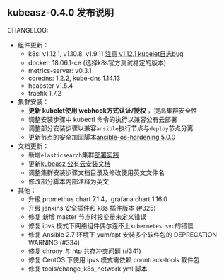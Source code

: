 ## kubeasz-0.4.0 发布说明

CHANGELOG:
- 组件更新：
  - k8s: v1.12.1, v1.10.8, v1.9.11 [注意 v1.12.1 kubelet日志bug](https://github.com/kubernetes/kubernetes/issues/69503)
  - docker: 18.06.1-ce (选择k8s官方测试稳定的版本)
  - metrics-server: v0.3.1
  - coredns: 1.2.2, kube-dns 1.14.13
  - heapster v1.5.4
  - traefik 1.7.2
- 集群安装：
  - **更新 kubelet使用 webhook方式认证/授权** ，提高集群安全性
  - 调整安装步骤中 kubectl 命令的执行以兼容公有云部署
  - 调整部分安装步骤以兼容`ansible`执行节点与`deploy`节点分离
  - 更新节点的安全加固脚本[ansible-os-hardening 5.0.0](https://github.com/dev-sec/ansible-os-hardening)
- 文档更新：
  - 新增`elasticsearch`集群[部署实践](https://github.com/gjmzj/kubeasz/blob/master/docs/practice/es_cluster.md)
  - 更新[kubeasz 公有云安装文档](https://github.com/gjmzj/kubeasz/blob/master/docs/setup/kubeasz_on_public_cloud.md)
  - 调整集群安装步骤文档目录及修改使用英文文件名
  - 修改部分脚本内部注释为英文
- 其他：
  - 升级 promethus chart 7.1.4，grafana chart 1.16.0
  - 升级 jenkins 安全插件和 k8s 插件版本 (#325)
  - 修复 新增 master 节点时报变量未定义错误
  - 修复 ipvs 模式下网络组件偶尔连不上`kubernetes svc`的错误
  - 修复 Ansible 2.7 环境下 yum/apt 安装多个软件包的 DEPRECATION WARNING (#334)
  - 修复 chrony 与 ntp 共存冲突问题 (#341)
  - 修复 CentOS 下使用 ipvs 模式需依赖 conntrack-tools 软件包
  - 修复 tools/change_k8s_network.yml 脚本
